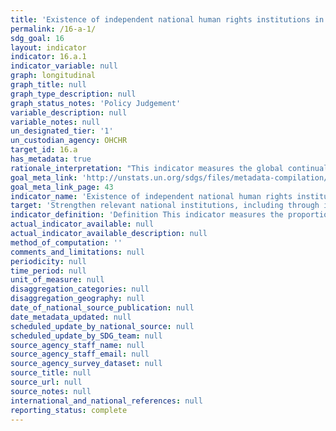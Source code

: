 ```yaml
---
title: 'Existence of independent national human rights institutions in compliance with the Paris Principles'
permalink: /16-a-1/
sdg_goal: 16
layout: indicator
indicator: 16.a.1
indicator_variable: null
graph: longitudinal
graph_title: null
graph_type_description: null
graph_status_notes: 'Policy Judgement'
variable_description: null
variable_notes: null
un_designated_tier: '1'
un_custodian_agency: OHCHR
target_id: 16.a
has_metadata: true
rationale_interpretation: "This indicator measures the global continual efforts of countries in setting up independent national institutions, through international cooperation, to promote inclusive, peaceful and accountable societies. The creation and fosterage of a NHRI indicates a State's commitment to promote and protect the human rights provided in international human rights instruments. Compliance with the Paris Principles vest NHRIs with a broad mandate, competence and power to investigate, report on the national human rights situation, and publicise human rights through information and education. While NHRIs are essentially state funded, they are to maintain independence and pluralism. When vested with a quasi-judicial competence, NHRIs handle complaints and assist victims in taking their cases to courts making them an essential component in the national human rights protection system. These fundamental functions that NHRIs play and their increasing participation in the international human rights fora make them important actors in the improvement of the human rights situation, including the elimination of discriminatory laws and the promotion and enforcement of non-discriminatory laws \nAt the national level reporting, the better the accreditation classification of the NHRI reflects that it is credible, legitimate, relevant and effective in promoting human rights at the national level."
goal_meta_link: 'http://unstats.un.org/sdgs/files/metadata-compilation/Metadata-Goal-16.pdf'
goal_meta_link_page: 43
indicator_name: 'Existence of independent national human rights institutions in compliance with the Paris Principles'
target: 'Strengthen relevant national institutions, including through international cooperation, for building capacity at all levels, in particular in developing countries, to prevent violence and combat terrorism and crime.'
indicator_definition: 'Definition This indicator measures the proportion of countries that have internationally recognized independent (NHRIs) based on the rules of procedure of the International Coordinating Committee of National Institutions (ICC). Concepts A National Human Rights Institution is an independent administrative body set up by a State to promote and protect human rights. NHRIs are State bodies with a constitutional and/or legislative mandate to protect and promote human rights. They are part of the State apparatus and are funded by the State. However, they operate and function independently from government. While their specific mandate may vary, the general role of NHRIs is to address discrimination in all its forms, as well as to promote the protection of civil, political, economic, social and cultural rights. Core functions of NHRIs include complaint handling, human rights education and making recommendations on law reform. Effective NHRIs are an important link between government and civil society, in so far as they help bridge the ''protection gap'' between the rights of individuals and the responsibilities of the State. Six models of NHRIs exist across all regions of the world today, namely: Human rights commissions, Human rights ombudsman institutions, Hybrid institutions, Consultative and advisory bodies, Institutes and centres and multiple institutions. An Independent NHRI is an institution with ''A level'' accreditation status as benchmarked against the United Nations Paris Principles, which were adopted by the United Nations General Assembly in 1993.1 The process of accreditation is conducted through peer review by the Sub-Committee on Accreditation (SCA) of the ICC. There are three possible types of accreditation: A: Compliance with Paris Principles B: Observer Status '' Not fully in compliance with the Paris Principles or insufficient information provided to make a determination C: Non-compliant with the Paris Principles Accreditation by the ICC entails a determination whether the NHRI is compliant, both in law and practice, with the Paris principles, the principal source of the normative standards for NHRIs, as well as with the General Observations developed by the SCA. Other international standards may also be taken into account by the SCA, including the provisions related to the establishment of national mechanisms in the Optional Protocol to the Convention against Torture and other Cruel, Inhuman or Degrading Treatment or Punishment as well as in the International Convention on the Rights of Persons with Disabilities. Likewise, the SCA looks at any NHRI-related recommendation from the international human rights mechanisms, notably, the Treaty Bodies, Universal Periodic Review (UPR) and special procedures. The process also looks into the effectiveness and level of engagement with international human rights systems. Method of computation The indicator is computed as the accreditation classification, namely A, B or C of the NHRI.'
actual_indicator_available: null
actual_indicator_available_description: null
method_of_computation: ''
comments_and_limitations: null
periodicity: null
time_period: null
unit_of_measure: null
disaggregation_categories: null
disaggregation_geography: null
date_of_national_source_publication: null
date_metadata_updated: null
scheduled_update_by_national_source: null
scheduled_update_by_SDG_team: null
source_agency_staff_name: null
source_agency_staff_email: null
source_agency_survey_dataset: null
source_title: null
source_url: null
source_notes: null
international_and_national_references: null
reporting_status: complete
---
```

